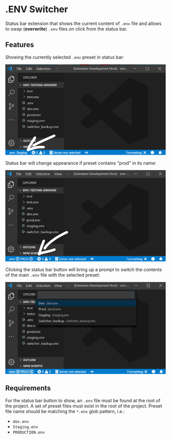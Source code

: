 # .ENV Switcher

Status bar extension that shows the current content of `.env` file and allows to swap (**overwrite**) `.env` files on click from the status bar.

## Features

Showing the currently selected `.env` preset in status bar:

![Status bar button](images/status-bar-readme.png)

Status bar will change appearance if preset contains "prod" in its name:

![Status bar when "prod" preset detected](images/status-bar-prod-readme.png)

Clicking the status bar button will bring up a prompt to switch the contents of the main `.env` file with the selected preset:

![Presets prompt](images/status-bar-prompt-readme.png)

## Requirements

For the status bar button to show, an `.env` file must be found at the root of the project.
A set of preset files must exist in the root of the project.
Preset file name should be matching the `*.env` glob pattern, i.e.:

- `dev.env`
- `Staging.env`
- `PRODUCTION.env`
